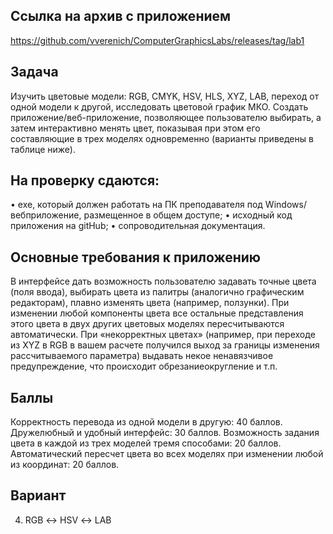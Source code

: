 ## Ссылка на архив с приложением
https://github.com/vverenich/ComputerGraphicsLabs/releases/tag/lab1
## Задача
Изучить цветовые модели: RGB, CMYK, HSV, HLS, XYZ, LAB, переход от одной
модели к другой, исследовать цветовой график МКО.
Создать приложение/веб-приложение, позволяющее пользователю выбирать, а
затем интерактивно менять цвет, показывая при этом его составляющие в трех
моделях одновременно (варианты приведены в таблице ниже).
## На проверку сдаются:
• exe, который должен работать на ПК преподавателя под Windows/вебприложение, размещенное в общем доступе;
• исходный код приложения на gitHub;
• сопроводительная документация.
## Основные требования к приложению
В интерфейсе дать возможность пользователю задавать точные цвета (поля
ввода), выбирать цвета из палитры (аналогично графическим редакторам), плавно
изменять цвета (например, ползунки).
При изменении любой компоненты цвета все остальные представления этого
цвета в двух других цветовых моделях пересчитываются автоматически.
При «некорректных цветах» (например, при переходе из XYZ в RGB в вашем
расчете получился выход за границы изменения рассчитываемого параметра)
выдавать некое ненавязчивое предупреждение, что происходит обрезаниеокругление и т.п.
## Баллы
Корректность перевода из одной модели в другую: 40 баллов.
Дружелюбный и удобный интерфейс: 30 баллов.
Возможность задания цвета в каждой из трех моделей тремя способами:
20 баллов.
Автоматический пересчет цвета во всех моделях при изменении любой из
координат: 20 баллов.
## Вариант
4) RGB ↔ HSV ↔ LAB
